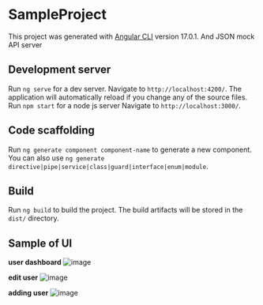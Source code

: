 # SampleProject

This project was generated with [Angular CLI](https://github.com/angular/angular-cli) version 17.0.1.
And JSON mock API server

## Development server

Run `ng serve` for a dev server. Navigate to `http://localhost:4200/`. The application will automatically reload if you change any of the source files.
Run `npm start` for a node js server Navigate to `http://localhost:3000/`.

## Code scaffolding

Run `ng generate component component-name` to generate a new component. You can also use `ng generate directive|pipe|service|class|guard|interface|enum|module`.

## Build

Run `ng build` to build the project. The build artifacts will be stored in the `dist/` directory.

## Sample of UI

**user dashboard**
![image](https://github.com/s4ki3f/sample_project/assets/29111757/c8522f8e-a2a2-414b-b351-1cbbb7bb3bcc)

**edit user**
![image](https://github.com/s4ki3f/sample_project/assets/29111757/9e85cf1b-14a1-41f7-ab76-c47e009904af)

**adding user**
![image](https://github.com/s4ki3f/sample_project/assets/29111757/83fc7cc7-6ef7-4379-8c94-aeead72014f4)


